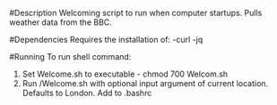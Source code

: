 #Description 
Welcoming script to run when computer startups. Pulls weather data from the BBC.

#Dependencies
Requires the installation of:
-curl
-jq 

#Running
To run shell command:
1. Set Welcome.sh to executable - chmod 700 Welcom.sh
2. Run /Welcome.sh with optional input argument of current location. Defaults to London.
	Add to .bashrc 

